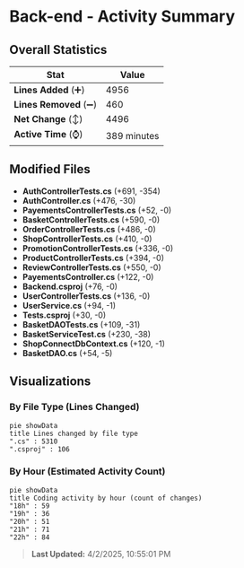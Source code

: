 # Back-end - Activity Summary 

## Overall Statistics

| Stat                   | Value                                                             |
| ---------------------- | ----------------------------------------------------------------- |
| **Lines Added** (➕)   | 4956                                          |
| **Lines Removed** (➖) | 460                                        |
| **Net Change** (↕)    | 4496                |
| **Active Time** (⌚)   | 389 minutes |


## Modified Files
- **AuthControllerTests.cs** (+691, -354)
- **AuthController.cs** (+476, -30)
- **PayementsControllerTests.cs** (+52, -0)
- **BasketControllerTests.cs** (+590, -0)
- **OrderControllerTests.cs** (+486, -0)
- **ShopControllerTests.cs** (+410, -0)
- **PromotionControllerTests.cs** (+336, -0)
- **ProductControllerTests.cs** (+394, -0)
- **ReviewControllerTests.cs** (+550, -0)
- **PayementsController.cs** (+122, -0)
- **Backend.csproj** (+76, -0)
- **UserControllerTests.cs** (+136, -0)
- **UserService.cs** (+94, -1)
- **Tests.csproj** (+30, -0)
- **BasketDAOTests.cs** (+109, -31)
- **BasketServiceTest.cs** (+230, -38)
- **ShopConnectDbContext.cs** (+120, -1)
- **BasketDAO.cs** (+54, -5)

## Visualizations

### By File Type (Lines Changed)

```mermaid
pie showData
title Lines changed by file type
".cs" : 5310
".csproj" : 106
```

### By Hour (Estimated Activity Count)

```mermaid
pie showData
title Coding activity by hour (count of changes)
"18h" : 59
"19h" : 36
"20h" : 51
"21h" : 71
"22h" : 84
```


> **Last Updated:** 4/2/2025, 10:55:01 PM